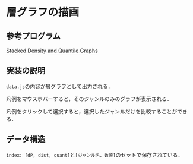 # 層グラフの描画

## 参考プログラム

[Stacked Density and Quantile Graphs](http://bl.ocks.org/NPashaP/113f7fea0751fa1513e1)

## 実装の説明

`data.js`の内容が層グラフとして出力される．

凡例をマウスホバーすると，そのジャンルのみのグラフが表示される．

凡例をクリックして選択すると，選択したジャンルだけを比較することができる．

## データ構造

`index: [dP, dist, quant]`と`[ジャンル名，数値]`のセットで保存されている．


